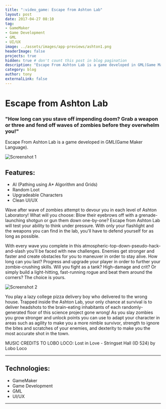 ```yaml
---
title: ":video_game: Escape from Ashton Lab"
layout: post
date: 2017-04-27 08:10
tag: 
- GameMaker
- Game Development
- GML
- UI/UX
image: ../assets/images/app-previews/ashton1.png
headerImage: false
projects: true
hidden: true # don't count this post in blog pagination
description: "Escape From Ashton Lab is a game developed in GML(Game Maker Language)."
category: blog
author: tony
externalLink: false
---
```


# Escape from Ashton Lab

### "How long can you stave off impending doom? Grab a weapon or three and fend off waves of zombies before they overwhelm you!"

Escape From Ashton Lab is a game developed in GML(Game Maker Language).

![Screenshot 1](https://tonydelanuez.com/assets/images/app-previews/ashton1.png)

## Features:

- AI (Pathing using A* Algorithm and Grids)
- Random Loot
- Upgradeable Characters
- Clean UI/UX

Wave after wave of zombies attempt to devour you in each level of Ashton Laboratory! What will you choose: Blow their eyebrows off with a grenade-launching shotgun or gun them down one-by-one? Escape from Ashton Lab will test your ability to think under pressure. With only your flashlight and the weapons you can find in the lab, you'll have to defend yourself for as long as possible.

With every wave you complete in this atmospheric-top-down-pseudo-hack-and-slash you'll be faced with new challenges. Enemies get stronger and faster and create obstacles for you to maneuver in order to stay alive. How long can you last? Progress and upgrade your player in order to further your zombie-crushing skills. Will you fight as a tank? High-damage and crit? Or simply build a light-hitting, fast-running rogue and beat them around the corners? The choice is yours.

![Screenshot 2](https://tonydelanuez.com/assets/images/app-previews/ashton2.png)

You play a lazy college pizza delivery boy who delivered to the wrong house. Trapped inside the Ashton Lab, your only chance at survival is to deliver headshots to the brain-eating inhabitants of each randomly-generated floor of this science project gone wrong! As you slay zombies you grow stronger and unlock points you can use to adapt your character in areas such as agility to make you a more nimble survivor, strength to ignore the bites and scratches of your enemies, and dexterity to make you the most accurate shot in the town.

MUSIC CREDITS TO LOBO LOCO: Lost in Love - Stringset Hall (ID 524) by Lobo Loco


---

## Technologies:

- GameMaker
- Game Development
- GML
- UI/UX

___




